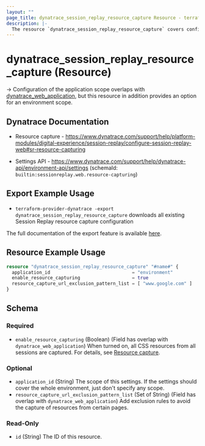 ```yaml
---
layout: ""
page_title: dynatrace_session_replay_resource_capture Resource - terraform-provider-dynatrace"
description: |-
  The resource `dynatrace_session_replay_resource_capture` covers configuration for Session Replay resource capture
---
```


# dynatrace_session_replay_resource_capture (Resource)

-> Configuration of the application scope overlaps with [dynatrace_web_application](https://registry.terraform.io/providers/dynatrace-oss/dynatrace/latest/docs/resources/web_application), but this resource in addition provides an option for an environment scope.

## Dynatrace Documentation

- Resource capture - https://www.dynatrace.com/support/help/platform-modules/digital-experience/session-replay/configure-session-replay-web#sr-resource-capturing

- Settings API - https://www.dynatrace.com/support/help/dynatrace-api/environment-api/settings (schemaId: `builtin:sessionreplay.web.resource-capturing`)

## Export Example Usage

- `terraform-provider-dynatrace -export dynatrace_session_replay_resource_capture` downloads all existing Session Replay resource capture configuration

The full documentation of the export feature is available [here](https://registry.terraform.io/providers/dynatrace-oss/dynatrace/latest/docs/guides/export-v2).

## Resource Example Usage

```terraform
resource "dynatrace_session_replay_resource_capture" "#name#" {
  application_id                              = "environment"
  enable_resource_capturing                   = true
  resource_capture_url_exclusion_pattern_list = [ "www.google.com" ]
}
```

<!-- schema generated by tfplugindocs -->
## Schema

### Required

- `enable_resource_capturing` (Boolean) (Field has overlap with `dynatrace_web_application`) When turned on, all CSS resources from all sessions are captured. For details, see [Resource capture](https://dt-url.net/sr-resource-capturing).

### Optional

- `application_id` (String) The scope of this settings. If the settings should cover the whole environment, just don't specify any scope.
- `resource_capture_url_exclusion_pattern_list` (Set of String) (Field has overlap with `dynatrace_web_application`) Add exclusion rules to avoid the capture of resources from certain pages.

### Read-Only

- `id` (String) The ID of this resource.
 